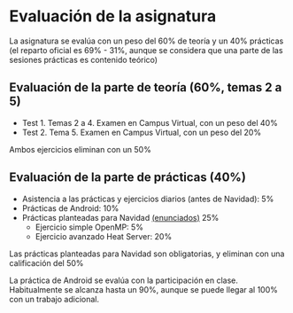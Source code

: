 # Evaluación de la asignatura

La asignatura se evalúa con un peso del 60% de teoría y un 40% prácticas (el reparto oficial es 69% - 31%, aunque se considera que una parte de las sesiones prácticas es contenido teórico)

## Evaluación de la parte de teoría (60%, temas 2 a 5)

* Test 1. Temas 2 a 4. Examen en Campus Virtual, con un peso del 40%
* Test 2. Tema 5. Examen en Campus Virtual, con un peso del 20%

Ambos ejercicios eliminan con un 50%

## Evaluación de la parte de prácticas (40%)

* Asistencia a las prácticas y ejercicios diarios (antes de Navidad): 5%
* Prácticas de Android: 10%
* Prácticas planteadas para Navidad [(enunciados)](/sesion_12_HeatOpenMP/practica.MD) 25%
    * Ejercicio simple OpenMP: 5% 
    * Ejercicio avanzado Heat Server: 20%

Las prácticas planteadas para Navidad son obligatorias, y eliminan con una calificación del 50%

La práctica de Android se evalúa con la participación en clase. Habitualmente se alcanza hasta un 90%, aunque se puede llegar al 100% con un trabajo adicional.

